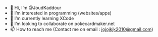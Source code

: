 - 👋 Hi, I’m @JoudKaddour
- 👀 I’m interested in programming (websites/apps)
- 🌱 I’m currently learning XCode
- 💞️ I’m looking to collaborate on pokecardmaker.net
- 📫 How to reach me (Contact me on email : jojojkjk2010@gmail.com)

<!---
JoudKaddour/JoudKaddour is a ✨ special ✨ repository because its `README.md` (this file) appears on your GitHub profile.
You can click the Preview link to take a look at your changes.
--->
